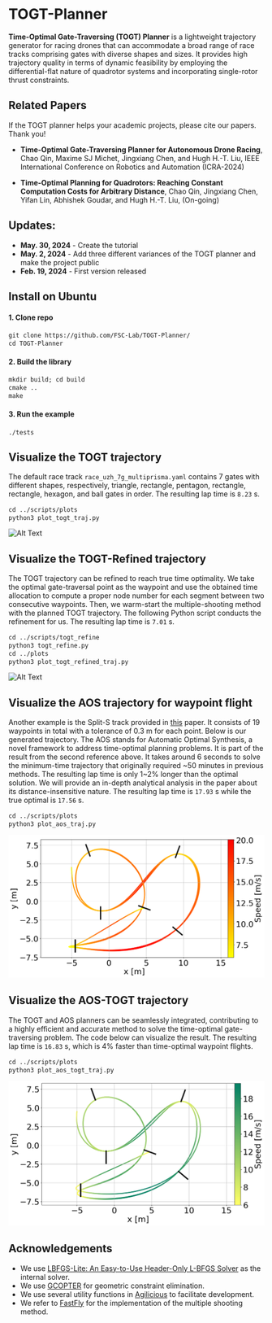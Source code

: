 # TOGT-Planner

**Time-Optimal Gate-Traversing (TOGT) Planner** is a lightweight trajectory generator for racing drones that can accommodate a broad range of race tracks comprising gates with diverse shapes and sizes. It provides high trajectory quality in terms of dynamic feasibility by employing the differential-flat nature of quadrotor systems and incorporating single-rotor thrust constraints.

## Related Papers

If the TOGT planner helps your academic projects, please cite our papers. Thank you!

- **Time-Optimal Gate-Traversing Planner for Autonomous Drone Racing**, Chao Qin, Maxime SJ Michet, Jingxiang Chen, and Hugh H.-T. Liu,  IEEE International Conference on Robotics and Automation (ICRA-2024)

- **Time-Optimal Planning for Quadrotors: Reaching Constant Computation Costs for Arbitrary Distance**, Chao Qin, Jingxiang Chen, Yifan Lin, Abhishek Goudar, and Hugh H.-T. Liu, (On-going)

## Updates:

- **May. 30, 2024** - Create the tutorial
- **May. 2, 2024** - Add three different variances of the TOGT planner and make the project public
- **Feb. 19, 2024** - First version released


## Install on Ubuntu

#### 1. Clone repo

```
git clone https://github.com/FSC-Lab/TOGT-Planner/
cd TOGT-Planner
```

#### 2. Build the library

```
mkdir build; cd build
cmake ..
make
```

#### 3. Run the example

```
./tests
```

## Visualize the TOGT trajectory
The default race track `race_uzh_7g_multiprisma.yaml` contains 7 gates with different shapes, respectively, triangle, rectangle, pentagon, rectangle, rectangle, hexagon, and ball gates in order. The resulting lap time is `8.23` s.
```
cd ../scripts/plots
python3 plot_togt_traj.py
```

![Alt Text](documents/images/togt_traj.png)

## Visualize the TOGT-Refined trajectory
The TOGT trajectory can be refined to reach true time optimality. We take the optimal gate-traversal point as the waypoint and use the obtained time allocation to compute a proper node number for each segment between two consecutive waypoints. Then, we warm-start the multiple-shooting method with the planned TOGT trajectory. The following Python script conducts the refinement for us. The resulting lap time is `7.01` s.
```
cd ../scripts/togt_refine
python3 togt_refine.py
cd ../plots
python3 plot_togt_refined_traj.py
```
![Alt Text](documents/images/fig_togt_refined_traj.png)

## Visualize the AOS trajectory for waypoint flight

Another example is the Split-S track provided in [this](https://www.science.org/doi/full/10.1126/scirobotics.abh1221) paper. It consists of 19 waypoints in total with a tolerance of 0.3 m for each point. Below is our generated trajectory. The AOS stands for Automatic Optimal Synthesis, a novel framework to address time-optimal planning problems. It is part of the result from the second reference above. It takes around 6 seconds to solve the minimum-time trajectory that originally required \~50 minutes in previous methods. The resulting lap time is only 1\~2% longer than the optimal solution. We will provide an in-depth analytical analysis in the paper about its distance-insensitive nature. The resulting lap time is `17.93` s while the true optimal is `17.56` s.


```
cd ../scripts/plots
python3 plot_aos_traj.py
```
![Alt Text](documents/images/fig_aos_traj.png)

## Visualize the AOS-TOGT trajectory

The TOGT and AOS planners can be seamlessly integrated, contributing to a highly efficient and accurate method to solve the time-optimal gate-traversing problem. The code below can visualize the result. The resulting lap time is `16.83` s, which is 4% faster than time-optimal waypoint flights.

```
cd ../scripts/plots
python3 plot_aos_togt_traj.py
```

![Alt Text](documents/images/fig_aos_togt_traj.png)

## Acknowledgements

- We use [LBFGS-Lite: An Easy-to-Use Header-Only L-BFGS Solver](https://github.com/ZJU-FAST-Lab/LBFGS-Lite) as the internal solver.
- We use [GCOPTER](https://github.com/ZJU-FAST-Lab/GCOPTER) for geometric constraint elimination.
- We use several utility functions in [Agilicious](https://github.com/uzh-rpg/agilicious) to facilitate development.
- We refer to [FastFly](https://github.com/BIT-KAUIS/Fast-fly) for the implementation of the multiple shooting method.


